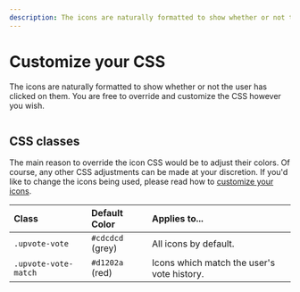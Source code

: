 ```yaml
---
description: The icons are naturally formatted to show whether or not the user has clicked on them. You are free to override and customize the CSS however you wish.
---
```


# Customize your CSS

The icons are naturally formatted to show whether or not the user has clicked on them. You are free to override and customize the CSS however you wish.

<img :src="$withBase('/images/upvote-default.png')" class="dropshadow" alt="">

## CSS classes

The main reason to override the icon CSS would be to adjust their colors. Of course, any other CSS adjustments can be made at your discretion. If you'd like to change the icons being used, please read how to [customize your icons](/customize-your-icons/).

| Class                | Default Color    | Applies to...
|:---------------------|:-----------------|:--------------
| `.upvote-vote`       | `#cdcdcd` (grey) | All icons by default.
| `.upvote-vote-match` | `#d1202a` (red)  | Icons which match the user's vote history.
